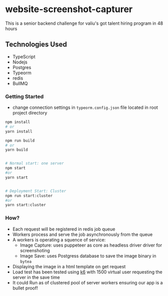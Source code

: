 # website-screenshot-capturer

This is a senior backend challenge for valiu's got talent hiring program in 48 hours

## Technologies Used

- TypeScript
- Nodejs
- Postgres
- Typeorm
- redis
- BullMQ

### Getting Started

- change connection settings in `typeorm.config.json` file located in root project directory

```bash
npm install
# or
yarn install

npm run build
# or
yarn build


# Normal start: one server
npm start
#or
yarn start


# Deployment Start: Cluster
npm run start:cluster
#or
yarn start:cluster
```

### How?

- Each request will be registered in redis job queue
- Workers process and serve the job asynchronously from the queue
- A workers is operating a squence of service:
  - Image Capture: uses puppeteer as core as headless driver driver for screenshoting
  - Image Save: uses Postgress database to save the image binary in `bytea`
- Displaying the image in a html template on get request
- Load test has been tested using [k6](www.k6.io) with 1500 virtual user requesting the server in the save time
- It could Run as of clustered pool of server workers ensuring our app is a bullet proof!
